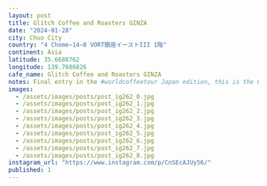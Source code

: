 ```yaml
---
layout: post
title: Glitch Coffee and Roasters GINZA
date: "2024-01-28"
city: Chuo City
country: "4 Chome−14−8 VORT銀座イーストIII 1階"
continent: Asia
latitude: 35.6688762
longitude: 139.7686826
cafe_name: Glitch Coffee and Roasters GINZA
notes: Final entry in the #worldcoffeetour Japan edition, this is the OG glitch, a big shout out to @insta_msa my line mate and company for this amazing last coffee experience.
images:
  - /assets/images/posts/post_ig262_0.jpg
  - /assets/images/posts/post_ig262_1.jpg
  - /assets/images/posts/post_ig262_2.jpg
  - /assets/images/posts/post_ig262_3.jpg
  - /assets/images/posts/post_ig262_4.jpg
  - /assets/images/posts/post_ig262_5.jpg
  - /assets/images/posts/post_ig262_6.jpg
  - /assets/images/posts/post_ig262_7.jpg
  - /assets/images/posts/post_ig262_8.jpg
instagram_url: "https://www.instagram.com/p/CnSEcAJUy56/"
published: 1
---
```


